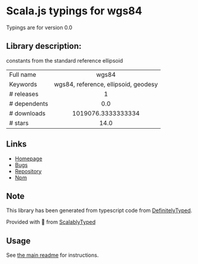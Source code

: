 
# Scala.js typings for wgs84

Typings are for version 0.0

## Library description:
constants from the standard reference ellipsoid

|                    |                 |
| ------------------ | :-------------: |
| Full name          | wgs84 |
| Keywords           | wgs84, reference, ellipsoid, geodesy |
| # releases         | 1 |
| # dependents       | 0.0 |
| # downloads        | 1019076.3333333334 |
| # stars            | 14.0 |

## Links
- [Homepage](https://github.com/mapbox/wgs84)
- [Bugs](https://github.com/mapbox/wgs84/issues)
- [Repository](https://github.com/mapbox/wgs84)
- [Npm](https://www.npmjs.com/package/wgs84)
    


## Note
This library has been generated from typescript code from [DefinitelyTyped](https://definitelytyped.org).

Provided with :purple_heart: from [ScalablyTyped](https://github.com/oyvindberg/ScalablyTyped)

## Usage
See [the main readme](../../readme.md) for instructions.


